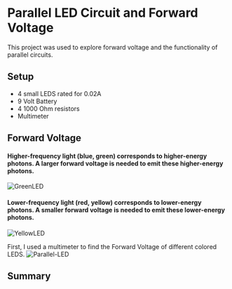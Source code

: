 # Parallel LED Circuit and Forward Voltage
This project was used to explore forward voltage and the functionality of parallel circuits.

## Setup
* 4 small LEDS rated for 0.02A
* 9 Volt Battery
* 4 1000 Ohm resistors
* Multimeter

## Forward Voltage
#### Higher-frequency light (blue, green) corresponds to higher-energy photons. A larger forward voltage is needed to emit these higher-energy photons.
![GreenLED](https://github.com/user-attachments/assets/da359e6f-9024-4d2a-9afc-1f5160e758df)

  
#### Lower-frequency light (red, yellow) corresponds to lower-energy photons. A smaller forward voltage is needed to emit these lower-energy photons.
![YellowLED](https://github.com/user-attachments/assets/1448bc86-52fc-4c75-b27c-1d8c9f4d04dc)



First, I used a multimeter to find the Forward Voltage of different colored LEDS.
![Parallel-LED](https://github.com/user-attachments/assets/b10980d9-6426-4b2c-b946-7c75ab4057a1)

## Summary

